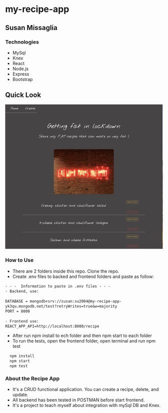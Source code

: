 # my-recipe-app

## Susan Missaglia

### Technologies

- MySql
- Knex
- React
- Node.js
- Express
- Bootstrap

## Quick Look

![Recepi cover](./frontend/public/recepi-cover.png)

### How to Use

- There are 2 folders inside this repo. Clone the repo.
- Create .env files to backed and frontend folders and paste as follow:

```
- - -  Information to paste in .env files - - -
- Backend, use:

DATABASE = mongodb+srv://susan:su2004@my-recipe-app-yk3qu.mongodb.net/test?retryWrites=true&w=majority
PORT = 8000

- Frontend use:
REACT_APP_API=http://localhost:8000/recipe

```

- After run npm install to ech folder and then npm start to each folder
- To run the tests, open the frontend folder, open terminal and run npm test

```
  npm install
  npm start
  npm test

```

### About the Recipe App

- It's a CRUD functional application. You can create a recipe, delete, and update.
- All backend has been tested in POSTMAN before start frontend.
- It's a project to teach myself about integration with mySql DB and Knex.


